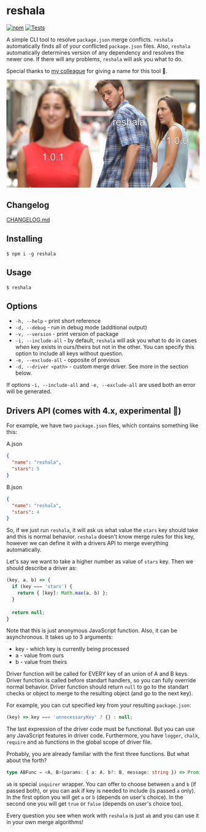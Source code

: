 # reshala

[![npm](https://img.shields.io/npm/v/reshala?color=cc3534)](https://www.npmjs.com/package/reshala)
[![Tests](https://github.com/yungvldai/reshala/actions/workflows/main.yml/badge.svg)](https://github.com/yungvldai/reshala/actions/workflows/main.yml)

A simple CLI tool to resolve `package.json` merge conflicts.
`reshala` automatically finds all of your conflicted `package.json` files.
Also, `reshala` automatically determines version of any dependency and resolves the newer one.
If there will any problems, `reshala` will ask you what to do.

Special thanks to [my colleague](https://github.com/IvanAbramow) for giving a name for this tool 🤙.


![meme](https://github.com/yungvldai/reshala/blob/master/media/meme.png?raw=true)

## Changelog
[CHANGELOG.md](https://github.com/yungvldai/reshala/blob/master/CHANGELOG.md)

## Installing
```
$ npm i -g reshala
```

## Usage
```
$ reshala
```

## Options

* `-h, --help` - print short reference
* `-d, --debug` - run in debug mode (additional output)
* `-v, --version` - print version of package
* `-i, --include-all` - by default, `reshala` will ask you what to do in cases when key exists in ours/theirs but not in the other. You can specify this option to include all keys without question.
* `-e, --exclude-all` - opposite of previous
* `-d, --driver <path>` - custom merge driver. See more in the section below.

If options `-i, --include-all` and `-e, --exclude-all` are used both an error will be generated.

## Drivers API (comes with 4.x, experimental 🧪)

For example, we have two `package.json` files, which contains something like this:

A.json
```json
{
  "name": "reshala",
  "stars": 5
}
```

B.json
```json
{
  "name": "reshala",
  "stars": 4
}
```

So, if we just run `reshala`, it will ask us what value the `stars` key should take and this is normal behavior. `reshala` doesn't know merge rules for this key, however we can define it with a drivers API to merge everything automatically.

Let's say we want to take a higher number as value of `stars` key.
Then we should describe a driver as:

```js
(key, a, b) => {
  if (key === 'stars') {
    return { [key]: Math.max(a, b) };
  }

  return null;
}
```

Note that this is just anonymous JavaScript function. Also, it can be asynchronous. It takes up to 3 arguments:

* key - which key is currently being processed
* a - value from ours
* b - value from theirs

Driver function will be called for EVERY key of an union of A and B keys.
Driver function is called before standart handlers, so you can fully override normal behavior. Driver function should return `null` to go to the standart checks or object to merge to the resulting object (and go to the next key).

For example, you can cut specified key from your resulting `package.json`:
```js
(key) => key === 'unnecessaryKey' ? {} : null;
```

The last expression of the driver code must be functional. But you can use any JavaScript features in driver code.
Furthermore, you have `logger`, `chalk`, `require` and `ab` functions in the global scope of driver file. 

Probably, you are already familiar with the first three functions. But what about the forth?

```ts
type ABFunc = <A, B>(params: { a: A, b?: B, message: string }) => Promise<A | B | boolean>;
```

`ab` is special `inquirer` wrapper. You can offer to choose between `a` and `b` (if passed both), or you can ask if key is needed to include (is passed `a` only). In the first option you will get `a` or `b` (depends on user's choice). In the second one you will get `true` or `false` (depends on user's choice too).

Every question you see when work with `reshala` is just `ab` and you can use it in your own merge algorithms!